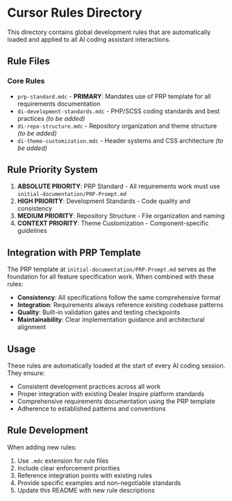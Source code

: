 # Cursor Rules Directory

This directory contains global development rules that are automatically loaded and applied to all AI coding assistant interactions.

## Rule Files

### Core Rules

- `prp-standard.mdc` - **PRIMARY**: Mandates use of PRP template for all requirements documentation
- `di-development-standards.mdc` - PHP/SCSS coding standards and best practices _(to be added)_
- `di-repo-structure.mdc` - Repository organization and theme structure _(to be added)_
- `di-theme-customization.mdc` - Header systems and CSS architecture _(to be added)_

## Rule Priority System

1. **ABSOLUTE PRIORITY**: PRP Standard - All requirements work must use `initial-documentation/PRP-Prompt.md`
2. **HIGH PRIORITY**: Development Standards - Code quality and consistency
3. **MEDIUM PRIORITY**: Repository Structure - File organization and naming
4. **CONTEXT PRIORITY**: Theme Customization - Component-specific guidelines

## Integration with PRP Template

The PRP template at `initial-documentation/PRP-Prompt.md` serves as the foundation for all feature specification work. When combined with these rules:

- **Consistency**: All specifications follow the same comprehensive format
- **Integration**: Requirements always reference existing codebase patterns
- **Quality**: Built-in validation gates and testing checkpoints
- **Maintainability**: Clear implementation guidance and architectural alignment

## Usage

These rules are automatically loaded at the start of every AI coding session. They ensure:

- Consistent development practices across all work
- Proper integration with existing Dealer Inspire platform standards
- Comprehensive requirements documentation using the PRP template
- Adherence to established patterns and conventions

## Rule Development

When adding new rules:

1. Use `.mdc` extension for rule files
2. Include clear enforcement priorities
3. Reference integration points with existing rules
4. Provide specific examples and non-negotiable standards
5. Update this README with new rule descriptions
